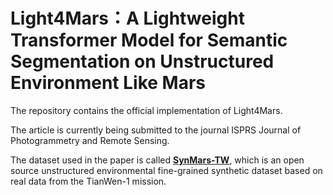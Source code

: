 # Light4Mars：A Lightweight Transformer Model for Semantic Segmentation on Unstructured Environment Like Mars

The repository contains the official implementation of Light4Mars.

The article is currently being submitted to the journal ISPRS Journal of Photogrammetry and Remote Sensing.

The dataset used in the paper is called [**SynMars-TW**](https://github.com/CVIR-Lab/SynMars/tree/SynMars-TW), which is an open source unstructured environmental fine-grained synthetic dataset based on real data from the TianWen-1 mission.

